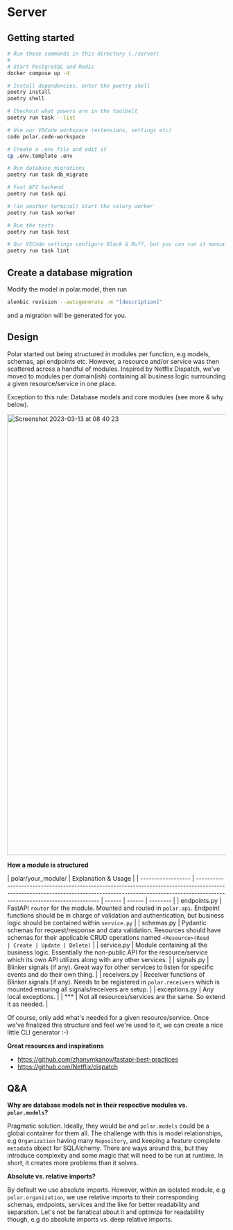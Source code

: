 # Server

## Getting started

```bash
# Run these commands in this directory (./server)
#
# Start PostgreSQL and Redis
docker compose up -d

# Install dependencies, enter the poetry shell
poetry install
poetry shell

# Checkout what powers are in the toolbelt
poetry run task --list

# Use our VSCode workspace (extensions, settings etc)
code polar.code-workspace

# Create a .env file and edit it
cp .env.template .env

# Run database migrations
poetry run task db_migrate

# Fast API backend
poetry run task api

# (in another terminal) Start the celery worker
poetry run task worker

# Run the tests
poetry run task test

# Our VSCode settings configure Black & Ruff, but you can run it manually too
poetry run task lint

```

## Create a database migration

Modify the model in polar.model, then run

```bash
alembic revision --autogenerate -m "[description]"
```

and a migration will be generated for you.

## Design

Polar started out being structured in modules per function, e.g models, schemas, api endpoints etc. However, a resource and/or service was then scattered across a handful of modules. Inspired by Netflix Dispatch, we've moved to modules per domain(ish) containing all business logic surrounding a given resource/service in one place.

Exception to this rule: Database models and core modules (see more & why below).

<img width="1014" alt="Screenshot 2023-03-13 at 08 40 23" src="https://user-images.githubusercontent.com/281715/224637060-d54c9144-df78-4d3e-ac74-d7e39a5a202e.png">

**How a module is structured**

| polar/your_module/ | Explanation & Usage                                                                                                                                                                                     |
| ------------------ | ------------------------------------------------------------------------------------------------------------------------------------------------------------------------------------------------------- | ------ | ------ | -------- |
| endpoints.py       | FastAPI `router` for the module. Mounted and routed in `polar.api`. Endpoint functions should be in charge of validation and authentication, but business logic should be contained within `service.py` |
| schemas.py         | Pydantic schemas for request/response and data validation. Resources should have schemas for their applicable CRUD operations named `<Resource>(Read                                                    | Create | Update | Delete)` |
| service.py         | Module containing all the business logic. Essentially the non-public API for the resource/service which its own API utilizes along with any other services.                                             |
| signals.py         | Blinker signals (if any). Great way for other services to listen for specific events and do their own thing.                                                                                            |
| receivers.py       | Receiver functions of Blinker signals (if any). Needs to be registered in `polar.receivers` which is mounted ensuring all signals/receivers are setup.                                                  |
| exceptions.py      | Any local exceptions.                                                                                                                                                                                   |
| \*\*\*             | Not all resources/services are the same. So extend it as needed.                                                                                                                                        |

Of course, only add what's needed for a given resource/service. Once we've finalized this structure and feel we're used to it, we can create a nice little CLI generator :-)

**Great resources and inspirations**

- https://github.com/zhanymkanov/fastapi-best-practices
- https://github.com/Netflix/dispatch

## Q&A

**Why are database models not in their respective modules vs. `polar.models`?**

Pragmatic solution. Ideally, they would be and `polar.models` could be a global container for them all. The challenge with this is model relationships, e.g `Organization` having many `Repository`, and keeping a feature complete `metadata` object for SQLAlchemy. There are ways around this, but they introduce complexity and some magic that will need to be run at runtime. In short, it creates more problems than it solves.

**Absolute vs. relative imports?**

By default we use absolute imports. However, within an isolated module, e.g `polar.organization`, we use relative imports to their corresponding schemas, endpoints, services and the like for better readability and separation. Let's not be fanatical about it and optimize for readability though, e.g do absolute imports vs. deep relative imports.

